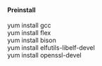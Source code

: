 #### Preinstall

yum install gcc  
yum install flex  
yum install bison   
yum install elfutils-libelf-devel  
yum install openssl-devel  
  



